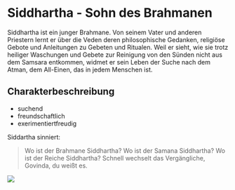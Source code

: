 # Siddhartha -  Sohn des Brahmanen
Siddhartha ist ein junger Brahmane. Von seinem Vater und anderen Priestern lernt er über die Veden deren philosophische Gedanken, religiöse Gebote und Anleitungen zu Gebeten und Ritualen. Weil er sieht, wie sie trotz heiliger Waschungen und Gebete zur Reinigung von den Sünden nicht aus dem Samsara entkommen, widmet er sein Leben der Suche nach dem Atman, dem All-Einen, das in jedem Menschen ist.

## Charakterbeschreibung
* suchend
* freundschaftlich
* exerimentiertfreudig

Siddartha sinniert:
> Wo ist der Brahmane Siddhartha? 
> Wo ist der Samana Siddhartha? 
> Wo ist der Reiche Siddhartha? 
> Schnell wechselt das Vergängliche, Govinda, du weißt es.

<img src="https://commons.wikimedia.org/wiki/File:Buddha_Kopf.jpg#/media/Datei:Buddha_Kopf.jpg"/>